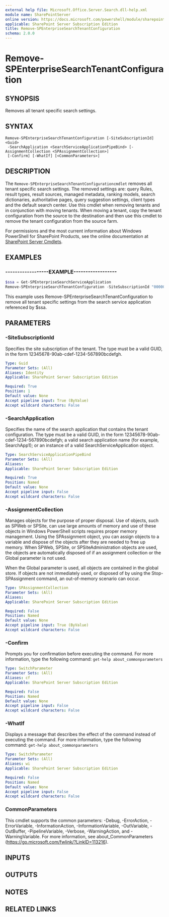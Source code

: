 ```yaml
---
external help file: Microsoft.Office.Server.Search.dll-help.xml
module name: SharePointServer
online version: https://docs.microsoft.com/powershell/module/sharepoint-server/remove-spenterprisesearchtenantconfiguration
applicable: SharePoint Server Subscription Edition
title: Remove-SPEnterpriseSearchTenantConfiguration
schema: 2.0.0
---
```


# Remove-SPEnterpriseSearchTenantConfiguration

## SYNOPSIS
Removes all tenant specific search settings.


## SYNTAX

```
Remove-SPEnterpriseSearchTenantConfiguration [-SiteSubscriptionId] <Guid>
 -SearchApplication <SearchServiceApplicationPipeBind> [-AssignmentCollection <SPAssignmentCollection>]
 [-Confirm] [-WhatIf] [<CommonParameters>]
```

## DESCRIPTION
The `Remove-SPEnterpriseSearchTenantConfigurationcmdlet` removes all tenant specific search settings.
The removed settings are: query Rules, result types, result sources, managed metadata, ranking models, search dictionaries, authoritative pages, query suggestion settings, client types and the default search center.
Use this cmdlet when removing tenants and in conjunction with moving tenants.
When moving a tenant, copy the tenant configuration from the source to the destination and then use this cmdlet to remove the tenant configuration from the source farm.

For permissions and the most current information about Windows PowerShell for SharePoint Products, see the online documentation at [SharePoint Server Cmdlets](https://docs.microsoft.com/powershell/sharepoint/sharepoint-server/sharepoint-server-cmdlets).


## EXAMPLES

### ------------------EXAMPLE------------------
```powershell
$ssa = Get-SPEnterpriseSearchServiceApplication
Remove-SPEnterpriseSearchTenantConfiguration -SiteSubscriptionId "00000000-0000-0000-0000-000000000001" -SearchApplication $ssa
```

This example uses Remove-SPEnterpriseSearchTenantConfiguration to remove all tenant specific settings from the search service application referenced by $ssa.


## PARAMETERS

### -SiteSubscriptionId
Specifies the site subscription of the tenant.
The type must be a valid GUID, in the form 12345678-90ab-cdef-1234-567890bcdefgh.

```yaml
Type: Guid
Parameter Sets: (All)
Aliases: Identity
Applicable: SharePoint Server Subscription Edition

Required: True
Position: 1
Default value: None
Accept pipeline input: True (ByValue)
Accept wildcard characters: False
```

### -SearchApplication
Specifies the name of the search application that contains the tenant configuration.
The type must be a valid GUID, in the form 12345678-90ab-cdef-1234-567890bcdefgh; a valid search application name (for example, SearchApp1); or an instance of a valid SearchServiceApplication object.

```yaml
Type: SearchServiceApplicationPipeBind
Parameter Sets: (All)
Aliases: 
Applicable: SharePoint Server Subscription Edition

Required: True
Position: Named
Default value: None
Accept pipeline input: False
Accept wildcard characters: False
```

### -AssignmentCollection
Manages objects for the purpose of proper disposal. Use of objects, such as SPWeb or SPSite, can use large amounts of memory and use of these objects in Windows PowerShell scripts requires proper memory management. Using the SPAssignment object, you can assign objects to a variable and dispose of the objects after they are needed to free up memory. When SPWeb, SPSite, or SPSiteAdministration objects are used, the objects are automatically disposed of if an assignment collection or the Global parameter is not used.

When the Global parameter is used, all objects are contained in the global store. If objects are not immediately used, or disposed of by using the Stop-SPAssignment command, an out-of-memory scenario can occur.

```yaml
Type: SPAssignmentCollection
Parameter Sets: (All)
Aliases: 
Applicable: SharePoint Server Subscription Edition

Required: False
Position: Named
Default value: None
Accept pipeline input: True (ByValue)
Accept wildcard characters: False
```

### -Confirm
Prompts you for confirmation before executing the command.
For more information, type the following command: `get-help about_commonparameters`

```yaml
Type: SwitchParameter
Parameter Sets: (All)
Aliases: cf
Applicable: SharePoint Server Subscription Edition

Required: False
Position: Named
Default value: None
Accept pipeline input: False
Accept wildcard characters: False
```

### -WhatIf
Displays a message that describes the effect of the command instead of executing the command.
For more information, type the following command: `get-help about_commonparameters`

```yaml
Type: SwitchParameter
Parameter Sets: (All)
Aliases: wi
Applicable: SharePoint Server Subscription Edition

Required: False
Position: Named
Default value: None
Accept pipeline input: False
Accept wildcard characters: False
```

### CommonParameters
This cmdlet supports the common parameters: -Debug, -ErrorAction, -ErrorVariable, -InformationAction, -InformationVariable, -OutVariable, -OutBuffer, -PipelineVariable, -Verbose, -WarningAction, and -WarningVariable. For more information, see about_CommonParameters (https://go.microsoft.com/fwlink/?LinkID=113216).

## INPUTS

## OUTPUTS

## NOTES

## RELATED LINKS
